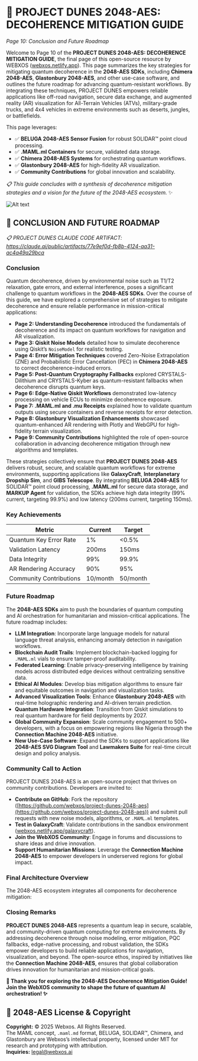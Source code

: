 # 🐪 PROJECT DUNES 2048-AES: DECOHERENCE MITIGATION GUIDE  
*Page 10: Conclusion and Future Roadmap*  

Welcome to Page 10 of the **PROJECT DUNES 2048-AES: DECOHERENCE MITIGATION GUIDE**, the final page of this open-source resource by WEBXOS ([webxos.netlify.app](https://webxos.netlify.app)). This page summarizes the key strategies for mitigating quantum decoherence in the **2048-AES SDKs**, including **Chimera 2048-AES**, **Glastonbury 2048-AES**, and other use-case software, and outlines the future roadmap for advancing quantum-resistant workflows. By integrating these techniques, PROJECT DUNES empowers reliable applications like off-road navigation, secure data exchange, and augmented reality (AR) visualization for All-Terrain Vehicles (ATVs), military-grade trucks, and 4x4 vehicles in extreme environments such as deserts, jungles, or battlefields.  

This page leverages:  
- ✅ **BELUGA 2048-AES Sensor Fusion** for robust SOLIDAR™ point cloud processing.  
- ✅ **.MAML.ml Containers** for secure, validated data storage.  
- ✅ **Chimera 2048-AES Systems** for orchestrating quantum workflows.  
- ✅ **Glastonbury 2048-AES** for high-fidelity AR visualization.  
- ✅ **Community Contributions** for global innovation and scalability.  

*📋 This guide concludes with a synthesis of decoherence mitigation strategies and a vision for the future of the 2048-AES ecosystem.* ✨  

![Alt text](./dunes-conclusion-roadmap.jpeg)  

## 🐪 CONCLUSION AND FUTURE ROADMAP  

*📋 PROJECT DUNES CLAUDE CODE ARTIFACT: https://claude.ai/public/artifacts/77e9ef0d-fb8b-4124-aa31-ac4a49a29bca*  

### Conclusion  
Quantum decoherence, driven by environmental noise such as T1/T2 relaxation, gate errors, and external interference, poses a significant challenge to quantum workflows in the **2048-AES SDKs**. Over the course of this guide, we have explored a comprehensive set of strategies to mitigate decoherence and ensure reliable performance in mission-critical applications:  

- **Page 2: Understanding Decoherence** introduced the fundamentals of decoherence and its impact on quantum workflows for navigation and AR visualization.  
- **Page 3: Qiskit Noise Models** detailed how to simulate decoherence using Qiskit’s `NoiseModel` for realistic testing.  
- **Page 4: Error Mitigation Techniques** covered Zero-Noise Extrapolation (ZNE) and Probabilistic Error Cancellation (PEC) in **Chimera 2048-AES** to correct decoherence-induced errors.  
- **Page 5: Post-Quantum Cryptography Fallbacks** explored CRYSTALS-Dilithium and CRYSTALS-Kyber as quantum-resistant fallbacks when decoherence disrupts quantum keys.  
- **Page 6: Edge-Native Qiskit Workflows** demonstrated low-latency processing on vehicle ECUs to minimize decoherence exposure.  
- **Page 7: .MAML.ml and .mu Receipts** explained how to validate quantum outputs using secure containers and reverse receipts for error detection.  
- **Page 8: Glastonbury Visualization Enhancements** showcased quantum-enhanced AR rendering with Plotly and WebGPU for high-fidelity terrain visualization.  
- **Page 9: Community Contributions** highlighted the role of open-source collaboration in advancing decoherence mitigation through new algorithms and templates.  

These strategies collectively ensure that **PROJECT DUNES 2048-AES** delivers robust, secure, and scalable quantum workflows for extreme environments, supporting applications like **GalaxyCraft**, **Interplanetary Dropship Sim**, and **GIBS Telescope**. By integrating **BELUGA 2048-AES** for SOLIDAR™ point cloud processing, **.MAML.ml** for secure data storage, and **MARKUP Agent** for validation, the SDKs achieve high data integrity (99% current, targeting 99.9%) and low latency (200ms current, targeting 150ms).  

### Key Achievements  
| Metric | Current | Target |  
|--------|---------|--------|  
| Quantum Key Error Rate | 1% | <0.5% |  
| Validation Latency | 200ms | 150ms |  
| Data Integrity | 99% | 99.9% |  
| AR Rendering Accuracy | 90% | 95% |  
| Community Contributions | 10/month | 50/month |  

### Future Roadmap  
The **2048-AES SDKs** aim to push the boundaries of quantum computing and AI orchestration for humanitarian and mission-critical applications. The future roadmap includes:  

- **LLM Integration**: Incorporate large language models for natural language threat analysis, enhancing anomaly detection in navigation workflows.  
- **Blockchain Audit Trails**: Implement blockchain-backed logging for `.MAML.ml` vials to ensure tamper-proof auditability.  
- **Federated Learning**: Enable privacy-preserving intelligence by training models across distributed edge devices without centralizing sensitive data.  
- **Ethical AI Modules**: Develop bias mitigation algorithms to ensure fair and equitable outcomes in navigation and visualization tasks.  
- **Advanced Visualization Tools**: Enhance **Glastonbury 2048-AES** with real-time holographic rendering and AI-driven terrain prediction.  
- **Quantum Hardware Integration**: Transition from Qiskit simulations to real quantum hardware for field deployments by 2027.  
- **Global Community Expansion**: Scale community engagement to 500+ developers, with a focus on empowering regions like Nigeria through the **Connection Machine 2048-AES** initiative.  
- **New Use-Case Software**: Expand the SDKs to support applications like **2048-AES SVG Diagram Tool** and **Lawmakers Suite** for real-time circuit design and policy analysis.  

### Community Call to Action  
PROJECT DUNES 2048-AES is an open-source project that thrives on community contributions. Developers are invited to:  
- **Contribute on GitHub**: Fork the repository ([https://github.com/webxos/project-dunes-2048-aes](https://github.com/webxos/project-dunes-2048-aes)) and submit pull requests with new noise models, algorithms, or `.MAML.ml` templates.  
- **Test in GalaxyCraft**: Validate contributions in the sandbox environment ([webxos.netlify.app/galaxycraft](https://webxos.netlify.app/galaxycraft)).  
- **Join the WebXOS Community**: Engage in forums and discussions to share ideas and drive innovation.  
- **Support Humanitarian Missions**: Leverage the **Connection Machine 2048-AES** to empower developers in underserved regions for global impact.  

### Final Architecture Overview  
The 2048-AES ecosystem integrates all components for decoherence mitigation:  

### Closing Remarks  
**PROJECT DUNES 2048-AES** represents a quantum leap in secure, scalable, and community-driven quantum computing for extreme environments. By addressing decoherence through noise modeling, error mitigation, PQC fallbacks, edge-native processing, and robust validation, the SDKs empower developers to build reliable applications for navigation, visualization, and beyond. The open-source ethos, inspired by initiatives like the **Connection Machine 2048-AES**, ensures that global collaboration drives innovation for humanitarian and mission-critical goals.  

**🐪 Thank you for exploring the 2048-AES Decoherence Mitigation Guide! Join the WebXOS community to shape the future of quantum AI orchestration! ✨**  

## 📜 2048-AES License & Copyright  
**Copyright:** © 2025 Webxos. All Rights Reserved.  
The MAML concept, `.maml.md` format, BELUGA, SOLIDAR™, Chimera, and Glastonbury are Webxos’s intellectual property, licensed under MIT for research and prototyping with attribution.  
**Inquiries:** legal@webxos.ai
